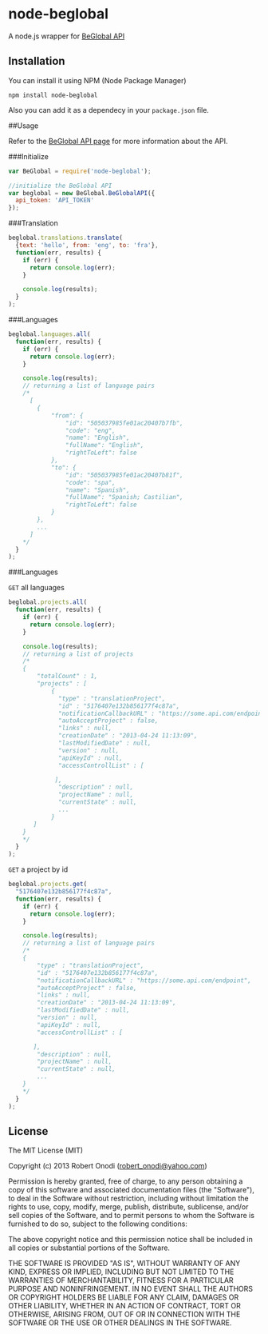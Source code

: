 node-beglobal
=============

A node.js wrapper for [BeGlobal API](https://www.beglobal.com/)

## Installation

You can install it using NPM (Node Package Manager)
```
npm install node-beglobal
```
Also you can add it as a dependecy in your `package.json` file.

##Usage

Refer to the [BeGlobal API page](https://www.beglobal.com/developers/) for more information about the API.

###Initialize
```js
var BeGlobal = require('node-beglobal');

//initialize the BeGlobal API
var beglobal = new BeGlobal.BeGlobalAPI({
  api_token: 'API_TOKEN'
});
```

###Translation
```js
beglobal.translations.translate(
  {text: 'hello', from: 'eng', to: 'fra'},
  function(err, results) {
    if (err) {
      return console.log(err);
    }

    console.log(results);
  }
);
```

###Languages
```js
beglobal.languages.all(
  function(err, results) {
    if (err) {
      return console.log(err);
    }

    console.log(results);
    // returning a list of language pairs
    /*
      [
        {
            "from": {
                "id": "505037985fe01ac20407b7fb",
                "code": "eng",
                "name": "English",
                "fullName": "English",
                "rightToLeft": false
            },
            "to": {
                "id": "505037985fe01ac20407b81f",
                "code": "spa",
                "name": "Spanish",
                "fullName": "Spanish; Castilian",
                "rightToLeft": false
            }
        },
        ...
      ]
    */
  }
);
```

###Languages

`GET` all languages

```js
beglobal.projects.all(
  function(err, results) {
    if (err) {
      return console.log(err);
    }

    console.log(results);
    // returning a list of projects
    /*
    {
        "totalCount" : 1,
        "projects" : [
            {
              "type" : "translationProject",
              "id" : "5176407e132b856177f4c87a",
              "notificationCallbackURL" : "https://some.api.com/endpoint",
              "autoAcceptProject" : false,
              "links" : null,
              "creationDate" : "2013-04-24 11:13:09",
              "lastModifiedDate" : null,
              "version" : null,
              "apiKeyId" : null,
              "accessControllList" : [

             ],
              "description" : null,
              "projectName" : null,
              "currentState" : null,
              ...
            }
       ]
    }
    */
  }
);
```

`GET` a project by id

```js
beglobal.projects.get(
  "5176407e132b856177f4c87a",
  function(err, results) {
    if (err) {
      return console.log(err);
    }

    console.log(results);
    // returning a list of language pairs
    /*
    {
        "type" : "translationProject",
        "id" : "5176407e132b856177f4c87a",
        "notificationCallbackURL" : "https://some.api.com/endpoint",
        "autoAcceptProject" : false,
        "links" : null,
        "creationDate" : "2013-04-24 11:13:09",
        "lastModifiedDate" : null,
        "version" : null,
        "apiKeyId" : null,
        "accessControllList" : [

       ],
        "description" : null,
        "projectName" : null,
        "currentState" : null,
        ...
    }
    */
  }
);
```

## License

The MIT License (MIT)

Copyright (c) 2013 Robert Onodi (robert_onodi@yahoo.com)

Permission is hereby granted, free of charge, to any person obtaining a copy of
this software and associated documentation files (the "Software"), to deal in
the Software without restriction, including without limitation the rights to
use, copy, modify, merge, publish, distribute, sublicense, and/or sell copies of
the Software, and to permit persons to whom the Software is furnished to do so,
subject to the following conditions:

The above copyright notice and this permission notice shall be included in all
copies or substantial portions of the Software.

THE SOFTWARE IS PROVIDED "AS IS", WITHOUT WARRANTY OF ANY KIND, EXPRESS OR
IMPLIED, INCLUDING BUT NOT LIMITED TO THE WARRANTIES OF MERCHANTABILITY, FITNESS
FOR A PARTICULAR PURPOSE AND NONINFRINGEMENT. IN NO EVENT SHALL THE AUTHORS OR
COPYRIGHT HOLDERS BE LIABLE FOR ANY CLAIM, DAMAGES OR OTHER LIABILITY, WHETHER
IN AN ACTION OF CONTRACT, TORT OR OTHERWISE, ARISING FROM, OUT OF OR IN
CONNECTION WITH THE SOFTWARE OR THE USE OR OTHER DEALINGS IN THE SOFTWARE.
